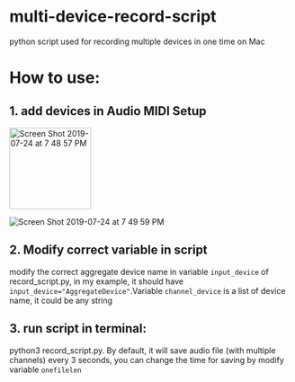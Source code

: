 # multi-device-record-script
python script used for recording multiple devices in one time on Mac

# How to use:
## 1. add devices in Audio MIDI Setup
<img width="145" alt="Screen Shot 2019-07-24 at 7 48 57 PM" src="https://user-images.githubusercontent.com/20760190/61842199-2dc2cf00-ae4c-11e9-8206-d8f2b1b90056.png">


![Screen Shot 2019-07-24 at 7 49 59 PM](https://user-images.githubusercontent.com/20760190/61842246-5fd43100-ae4c-11e9-8602-486bdac93a7a.png)

## 2. Modify correct variable in script
modify the correct aggregate device name in variable ```input_device``` of record_script.py, in my example, it should have ```input_device="AggregateDevice"```.Variable ```channel_device``` is a list of device name, it could be any string

## 3. run script in terminal: 
python3 record_script.py. By default, it will save audio file (with multiple channels) every 3 seconds, you can change the time for saving by modify variable ```onefilelen```

